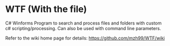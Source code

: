 # WTF (With the file)
C# Winforms Program to search and process files and folders with custom c# scripting/processing.
Can also be used with command line parameters.

Refer to the wiki home page for details: https://github.com/mzh99/WTF/wiki
